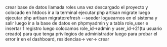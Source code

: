 crear base de datos llamada roles
una vez descargado el proyecto y colocado en htdocs ir a la terminal
ejecutar php artisan migrate
luego ejecutar php artisan migrate:refresh --seeder
loguearnos en el sistema y salir 
luego ir a la base de datos en phpmyadmin
y a tabla role_user e insertar 1 registro
luego colocamos role_id->admin y user_id->21(tu usuario creado) para que tenga privilegios de administrador
luego para probar el error ir en el dashboard, residencias-> ver-> crear
